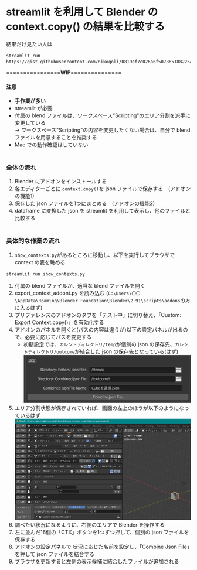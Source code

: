 # streamlit を利用して Blender の context.copy() の結果を比較する
結果だけ見たい人は
```
streamlit run https://gist.githubusercontent.com/nikogoli/0819ef7c026a6f50786518822549f25f/raw/2bf882128815bb2878ae43f701ae0e3d767713ee/contexts_table.py
```

================**WIP**===============

#### 注意
* __手作業が多い__
* streamlit が必要
* 付属の blend ファイルは、ワークスペース"Scripting"のエリア分割を派手に変更している<br>
	→ ワークスペース"Scripting"の内容を変更したくない場合は、自分で blend ファイルを用意することを推奨する
* Mac での動作確認はしていない
<br><br>

### 全体の流れ
1. Blender にアドオンをインストールする
1. 各エディターごとに `context.copy()`を json ファイルで保存する　(アドオンの機能1)
1. 保存した json ファイルを1つにまとめる　(アドオンの機能2)
1. dataframe に変換した json を streamlit を利用して表示し、他のファイルと比較する
<br><br>

### 具体的な作業の流れ
1. `show_contexts.py`があるところに移動し、以下を実行してブラウザで context の表を眺める
```
streamlit run show_contexts.py
```
1. 付属の blend ファイルか、適当な blend ファイルを開く
1. export_context_addont.py を読み込む (`C:\Users\〇〇\AppData\Roaming\Blender Foundation\Blender\2.91\scripts\addons`の方に入るはず)
1. プリファレンスのアドオンのタブを「テスト中」に切り替え、「Custom: Export Context.copy()」を有効化する
1. アドオンのパネルを開くと(パスの内容は違うが)以下の設定パネルが出るので、必要に応じてパスを変更する
	* 初期設定では、`カレントディレクトリ/temp`が個別の json の保存先、`カレントディレクトリ/outcome`が結合した json の保存先となっている(はず)
	![アドオンの画像](https://github.com/nikogoli/blender_compare_contexts/blob/9ff1c394a5c7ee3c3bf9cb0364d80fc288626528/info/pref.png)
1. エリア分割状態が保存されていれば、画面の左上のほうが以下のようになっているはず
	![ウィンドウの画像](https://github.com/nikogoli/blender_compare_contexts/blob/9ff1c394a5c7ee3c3bf9cb0364d80fc288626528/info/image.png)
1. 調べたい状況になるように、右側のエリアで Blender を操作する
1. 左に並んだ16個の「CTX」ボタンを1つずつ押して、個別の json ファイルを保存する
1. アドオンの設定パネルで 状況に応じた名前を設定し、「Combine Json File」を押して json ファイルを結合する
1. ブラウザを更新すると左側の表示候補に結合したファイルが追加される
